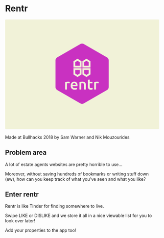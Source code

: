 # Rentr

![Rentr](rentr.png)

Made at Bullhacks 2018 by Sam Warner and Nik Mouzourides

## Problem area
A lot of estate agents websites are pretty horrible to use...

Moreover, without saving hundreds of bookmarks or writing stuff down (ew), how can you keep track of what you've seen and what you like?

## Enter rentr
Rentr is like Tinder for finding somewhere to live.

Swipe LIKE or DISLIKE and we store it all in a nice viewable list for you to look over later!

Add your properties to the app too!
